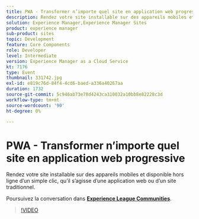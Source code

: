 ```yaml
---
title: PWA - Transformer n’importe quel site en application web progressive
description: Rendez votre site installable sur des appareils mobiles et disponible hors ligne d’un simple clic, qu’il s’agisse d’une application web ou d’un site traditionnel. Cette session a été diffusée dans le cadre de l’événement Adobe Developers Live Content.
solution: Experience Manager,Experience Manager Sites
product: experience manager
sub-product: sites
topic: Development
feature: Core Components
role: Developer
level: Intermediate
version: Experience Manager as a Cloud Service
kt: 7176
type: Event
thumbnail: 331742.jpg
exl-id: e819c76d-84f4-4cd6-baed-a336a40267aa
duration: 1732
source-git-commit: 5c946ab73e78d4243ca310032a10bb8e82228c3d
workflow-type: tm+mt
source-wordcount: '90'
ht-degree: 0%

---
```


# PWA - Transformer n’importe quel site en application web progressive

Rendez votre site installable sur des appareils mobiles et disponible hors ligne d’un simple clic, qu’il s’agisse d’une application web ou d’un site traditionnel.

Poursuivez la conversation dans **[Experience League Communities](https://adobe.ly/36Yd3v6)**.

>[!VIDEO](https://video.tv.adobe.com/v/331742/?quality=12&learn=on&hidetitle=true)
